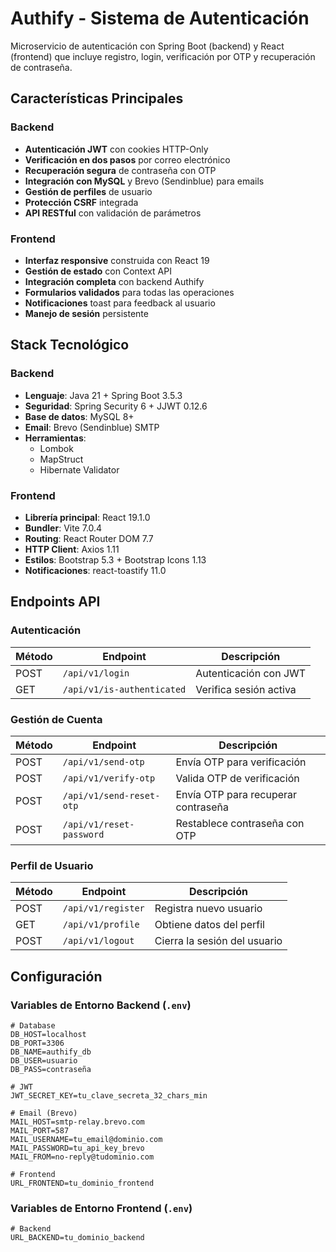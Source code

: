 # Authify - Sistema de Autenticación

Microservicio de autenticación con Spring Boot (backend) y React (frontend) que incluye registro, login, verificación por OTP y recuperación de contraseña.

## Características Principales

### Backend
- **Autenticación JWT** con cookies HTTP-Only
- **Verificación en dos pasos** por correo electrónico
- **Recuperación segura** de contraseña con OTP
- **Integración con MySQL** y Brevo (Sendinblue) para emails
- **Gestión de perfiles** de usuario
- **Protección CSRF** integrada
- **API RESTful** con validación de parámetros

### Frontend
- **Interfaz responsive** construida con React 19
- **Gestión de estado** con Context API
- **Integración completa** con backend Authify
- **Formularios validados** para todas las operaciones
- **Notificaciones** toast para feedback al usuario
- **Manejo de sesión** persistente

## Stack Tecnológico

### Backend
- **Lenguaje**: Java 21 + Spring Boot 3.5.3
- **Seguridad**: Spring Security 6 + JJWT 0.12.6 
- **Base de datos**: MySQL 8+ 
- **Email**: Brevo (Sendinblue) SMTP  
- **Herramientas**:
  - Lombok
  - MapStruct
  - Hibernate Validator

### Frontend
- **Librería principal**: React 19.1.0 
- **Bundler**: Vite 7.0.4
- **Routing**: React Router DOM 7.7
- **HTTP Client**: Axios 1.11
- **Estilos**: Bootstrap 5.3 + Bootstrap Icons 1.13
- **Notificaciones**: react-toastify 11.0

## Endpoints API

### Autenticación
| Método | Endpoint            | Descripción                          |
|--------|---------------------|--------------------------------------|
| POST   | `/api/v1/login`     | Autenticación con JWT                |
| GET    | `/api/v1/is-authenticated` | Verifica sesión activa        |

### Gestión de Cuenta
| Método | Endpoint                  | Descripción                          |
|--------|---------------------------|--------------------------------------|
| POST   | `/api/v1/send-otp`        | Envía OTP para verificación          |
| POST   | `/api/v1/verify-otp`      | Valida OTP de verificación           |
| POST   | `/api/v1/send-reset-otp`  | Envía OTP para recuperar contraseña  |
| POST   | `/api/v1/reset-password`  | Restablece contraseña con OTP        |

### Perfil de Usuario
| Método | Endpoint            | Descripción                          |
|--------|---------------------|--------------------------------------|
| POST | `/api/v1/register`    | Registra nuevo usuario               |
| GET  | `/api/v1/profile`     | Obtiene datos del perfil             |
| POST | `/api/v1/logout`      | Cierra la sesión del usuario         |

## Configuración

### Variables de Entorno Backend (`.env`)
```properties
# Database
DB_HOST=localhost
DB_PORT=3306
DB_NAME=authify_db
DB_USER=usuario
DB_PASS=contraseña

# JWT
JWT_SECRET_KEY=tu_clave_secreta_32_chars_min

# Email (Brevo)
MAIL_HOST=smtp-relay.brevo.com
MAIL_PORT=587
MAIL_USERNAME=tu_email@dominio.com
MAIL_PASSWORD=tu_api_key_brevo
MAIL_FROM=no-reply@tudominio.com

# Frontend
URL_FRONTEND=tu_dominio_frontend
```

### Variables de Entorno Frontend (`.env`)
```properties
# Backend
URL_BACKEND=tu_dominio_backend
```
